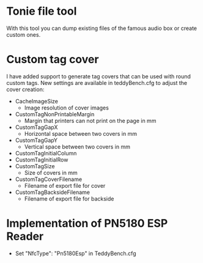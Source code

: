 # Tonie file tool

With this tool you can dump existing files of the famous audio box or create custom ones.

# Custom tag cover

I have added support to generate tag covers that can be used with round custom tags. 
New settings are available in teddyBench.cfg to adjust the cover creation:

  * CacheImageSize
      * Image resolution of cover images
  * CustomTagNonPrintableMargin 
      * Margin that printers can not print on the page in mm
  * CustomTagGapX
      * Horizontal space between two covers in mm
  * CustomTagGapY 
      * Vertical space between two covers in mm
  * CustomTagInitialColumn
  * CustomTagInitialRow
  * CustomTagSize
      * Size of covers in mm
  * CustomTagCoverFilename 
      * Filename of export file for cover
  * CustomTagBacksideFilename
      * Filename of export file for backside

# Implementation of PN5180 ESP Reader
 * Set "NfcType": "Pn5180Esp" in TeddyBench.cfg
